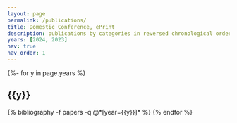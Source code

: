 ```yaml
---
layout: page
permalink: /publications/
title: Domestic Conference, ePrint
description: publications by categories in reversed chronological order. generated by jekyll-scholar.
years: [2024, 2023]
nav: true
nav_order: 1
---
```

<!-- _pages/publications.md -->
<div class="publications">
  
{%- for y in page.years %}
  <h2 class="year">{{y}}</h2>
  {% bibliography -f papers -q @*[year={{y}}]* %}
{% endfor %}
</div>
